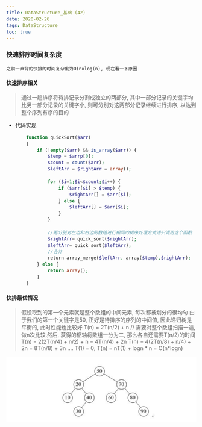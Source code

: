 ```yaml
---
title: DataStructure_基础 (42)
date: 2020-02-26
tags: DataStructure
toc: true
---
```


### 快速排序时间复杂度
    之前一直背的快排的时间复杂度为O(n×log(n), 现在看一下原因

<!-- more -->

#### 快速排序相关
> 通过一趟排序将待排记录分割成独立的两部分, 其中一部分记录的关键字均比另一部分记录的关键字小, 则可分别对这两部分记录继续进行排序, 以达到整个序列有序的目的
- 代码实现
    ```php
        function quickSort($arr)
        {
            if (!empty($arr) && is_array($arr)) {
                $temp = $arrp[0];
                $count = count($arr);
                $leftArr = $rightArr = array();

                for ($i=1;$i<$count;$i++) {
                    if ($arr[$i] > $temp) {
                        $rightArr[] = $arr[$i];
                    } else {
                        $leftArr[] = $arr[$i];
                    }
                }

                //再分别对左边和右边的数组进行相同的排序处理方式递归调用这个函数
                $rightArr= quick_sort($rightArr);
                $leftArr= quick_sort($leftArr);
                //合并
                return array_merge($leftArr, array($temp),$rightArr);
            } else {
                return array();
            }
        }
    ```

#### 快排最优情况
> 假设取到的第一个元素就是整个数组的中间元素, 每次都被划分的很均匀
由于我们的第一个关键字是50, 正好是待排序的序列的中间值, 因此递归树是平衡的, 此时性能也比较好
T(n) = 2T(n/2) + n // 需要对整个数组扫描一遍, 做n次比较.然后, 获得的枢轴将数组一分为二, 那么各自还需要T(n/2)的时间
T(n) = 2(2T(n/4) + n/2) + n = 4T(n/4) + 2n
T(n) = 4(2T(n/8) + n/4) + 2n = 8T(n/8) + 3n
....
T(1) = 0;
T(n) = nT(1) + logn * n = O(n*logn)

![快排最优情况](/img/20200226_1.png)



